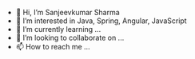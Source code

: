 - 👋 Hi, I’m Sanjeevkumar Sharma
- 👀 I’m interested in Java, Spring, Angular, JavaScript
- 🌱 I’m currently learning ...
- 💞️ I’m looking to collaborate on ...
- 📫 How to reach me ...

<!---
sanjeev30/sanjeev30 is a ✨ special ✨ repository because its `README.md` (this file) appears on your GitHub profile.
You can click the Preview link to take a look at your changes.
--->

